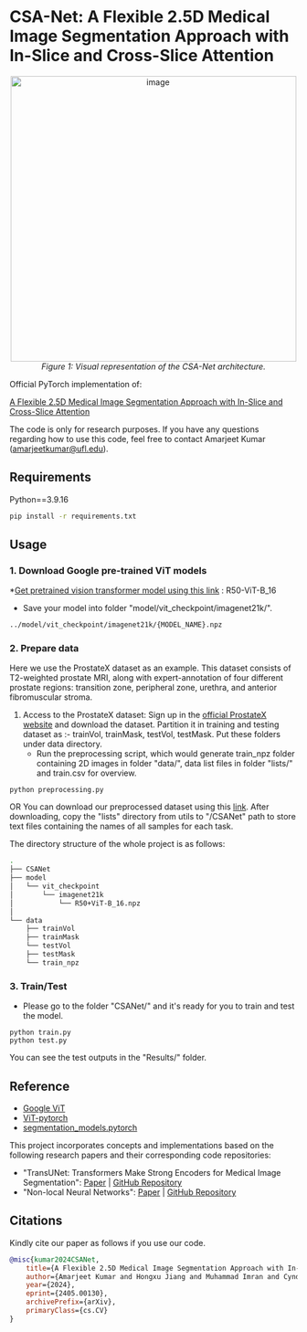 # CSA-Net: A Flexible 2.5D Medical Image Segmentation Approach with In-Slice and Cross-Slice Attention

<p align="center">
  <img src="https://github.com/mirthAI/CSA-Net/assets/26433669/f2f55c71-0361-478c-85e8-dedf3cc13659" alt="image" width="500">
  <br>
  <em>Figure 1: Visual representation of the CSA-Net architecture.</em>
</p>

Official PyTorch implementation of: 

[A Flexible 2.5D Medical Image Segmentation Approach with In-Slice and Cross-Slice Attention](https://arxiv.org/abs/2405.00130)

The code is only for research purposes. If you have any questions regarding how to use this code, feel free to contact Amarjeet Kumar (amarjeetkumar@ufl.edu).

## Requirements
Python==3.9.16
```bash
pip install -r requirements.txt
```

## Usage

### 1. Download Google pre-trained ViT models
*[Get pretrained vision transformer model using this link](https://console.cloud.google.com/storage/browser/vit_models/imagenet21k?pageState=(%22StorageObjectListTable%22:(%22f%22:%22%255B%255D%22))&prefix=&forceOnObjectsSortingFiltering=false) : R50-ViT-B_16
* Save your model into folder "model/vit_checkpoint/imagenet21k/".
```bash
../model/vit_checkpoint/imagenet21k/{MODEL_NAME}.npz
```

### 2. Prepare data

Here we use the ProstateX dataset as an example. This dataset consists of T2-weighted prostate MRI, along with expert-annotation of four different prostate regions: transition zone, peripheral zone, urethra, and anterior fibromuscular stroma.

1. Access to the ProstateX dataset:
   Sign up in the [official ProstateX website](https://www.cancerimagingarchive.net/collection/prostatex/) and download the dataset. Partition it in training and testing dataset as :- trainVol, trainMask, testVol, testMask. Put these folders under data directory.
      * Run the preprocessing script, which would generate train_npz folder containing 2D images in folder "data/", data list files in folder "lists/" and train.csv for overview.
```
python preprocessing.py
```
OR You can download our preprocessed dataset using this [link](https://drive.google.com/drive/folders/1qAkX34E_5kP-2pKDI0RChqWKfTNl1FVQ?usp=sharing). After downloading, copy the "lists" directory from utils to "/CSANet" path to store text files containing the names of all samples for each task.

The directory structure of the whole project is as follows:

```bash
.
├── CSANet
├── model
│   └── vit_checkpoint
│       └── imagenet21k
│           └── R50+ViT-B_16.npz
│           
└── data
    ├── trainVol
    ├── trainMask
    └── testVol
    ├── testMask
    └── train_npz     
```

### 3. Train/Test
* Please go to the folder "CSANet/" and it's ready for you to train and test the model.
```
python train.py
python test.py
```
You can see the test outputs in the "Results/" folder.

## Reference
* [Google ViT](https://github.com/google-research/vision_transformer)
* [ViT-pytorch](https://github.com/jeonsworld/ViT-pytorch)
* [segmentation_models.pytorch](https://github.com/qubvel/segmentation_models.pytorch)

This project incorporates concepts and implementations based on the following research papers and their corresponding code repositories:
   - "TransUNet: Transformers Make Strong Encoders for Medical Image Segmentation": [Paper](https://arxiv.org/pdf/2102.04306) | [GitHub Repository](https://github.com/Beckschen/TransUNet)
   - "Non-local Neural Networks": [Paper](https://arxiv.org/abs/1711.07971) | [GitHub Repository](https://github.com/facebookresearch/video-nonlocal-net)
  

## Citations
Kindly cite our paper as follows if you use our code.
```bibtex
@misc{kumar2024CSANet,
    title={A Flexible 2.5D Medical Image Segmentation Approach with In-Slice and Cross-Slice Attention},
    author={Amarjeet Kumar and Hongxu Jiang and Muhammad Imran and Cyndi Valdes and Gabriela Leon and Dahyun Kang and  Parvathi Nataraj and Yuyin Zhou and Michael D. Weiss and Wei Shao},
    year={2024},
    eprint={2405.00130},
    archivePrefix={arXiv},
    primaryClass={cs.CV}
}
```
